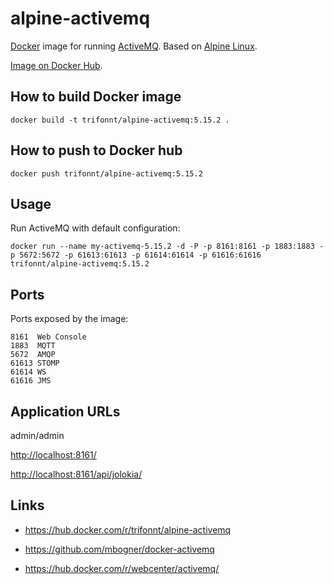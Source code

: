 alpine-activemq
===============
[Docker](https://www.docker.com/) image for running [ActiveMQ](http://activemq.apache.org/). Based on [Alpine Linux](http://alpinelinux.org/). 

[Image on Docker Hub](https://hub.docker.com/r/trifonnt/alpine-activemq/).


How to build Docker image
-------------------------
```shell
docker build -t trifonnt/alpine-activemq:5.15.2 .
```

How to push to Docker hub
-------------------------
```shell
docker push trifonnt/alpine-activemq:5.15.2
```


Usage
-----
Run ActiveMQ with default configuration:
```shell
docker run --name my-activemq-5.15.2 -d -P -p 8161:8161 -p 1883:1883 -p 5672:5672 -p 61613:61613 -p 61614:61614 -p 61616:61616 trifonnt/alpine-activemq:5.15.2
```


Ports
-----
Ports exposed by the image:

    8161  Web Console
    1883  MQTT
    5672  AMQP
    61613 STOMP
    61614 WS
    61616 JMS


Application URLs
----------------
admin/admin

[http://localhost:8161/](http://localhost:8161/)

[http://localhost:8161/api/jolokia/](http://localhost:8161/api/jolokia/)


Links
-----
 - https://hub.docker.com/r/trifonnt/alpine-activemq

 - https://github.com/mbogner/docker-activemq
 
 - https://hub.docker.com/r/webcenter/activemq/
